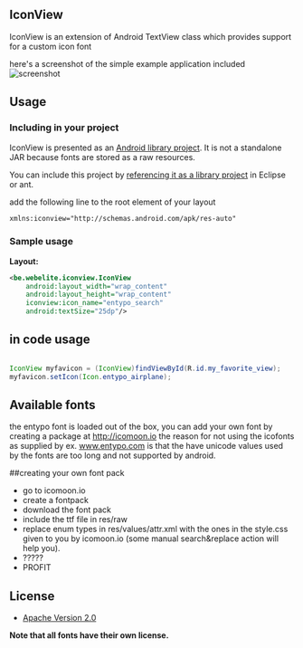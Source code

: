 ## IconView

IconView is an extension of Android TextView class which provides support for a custom icon font

here's a screenshot of the simple example application included
![screenshot](https://raw.github.com/MarsVard/IconView/master/screenshot.png)

## Usage

### Including in your project
	
IconView is presented as an [Android library project](http://developer.android.com/guide/developing/projects/projects-eclipse.html). 
It is not a standalone JAR because fonts are stored as a raw resources.

You can include this project by [referencing it as a library project](http://developer.android.com/guide/developing/projects/projects-eclipse.html#ReferencingLibraryProject) in Eclipse or ant.

add the following line to the root element of your layout

```xml
xmlns:iconview="http://schemas.android.com/apk/res-auto"
```

### Sample usage
**Layout:**
```xml
<be.webelite.iconview.IconView
    android:layout_width="wrap_content"
    android:layout_height="wrap_content"
    iconview:icon_name="entypo_search"
    android:textSize="25dp"/>
```

## in code usage
```java

IconView myfavicon = (IconView)findViewById(R.id.my_favorite_view);
myfavicon.setIcon(Icon.entypo_airplane);

```
## Available fonts
	
the entypo font is loaded out of the box, you can add your own font by creating a package at http://icomoon.io
the reason for not using the icofonts as supplied by ex. www.entypo.com is that the have unicode values used by the fonts are too long and not supported by android.

##creating your own font pack

 * go to icomoon.io
 * create a fontpack
 * download the font pack
 * include the ttf file in res/raw
 * replace enum types in res/values/attr.xml with the ones in the style.css given to you by icomoon.io (some manual search&replace action will help you).
 * ?????
 * PROFIT

## License

* [Apache Version 2.0](http://www.apache.org/licenses/LICENSE-2.0.html)

**Note that all fonts have their own license.**
